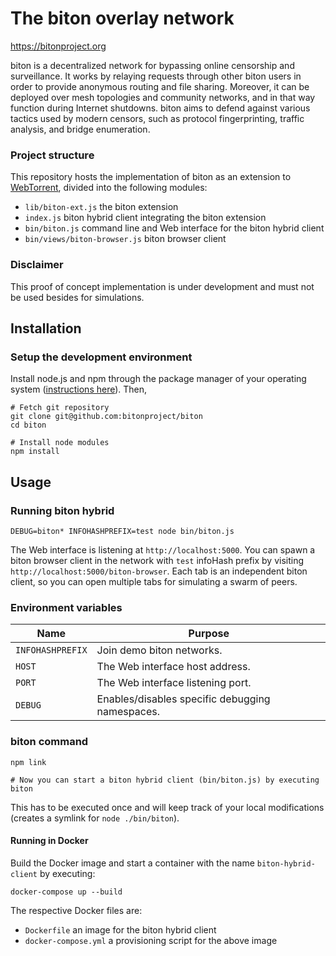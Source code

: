 # The biton overlay network

https://bitonproject.org

biton is a decentralized network for bypassing online censorship and
surveillance. It works by relaying requests through other biton users in order
to provide anonymous routing and file sharing. Moreover, it can be deployed over
mesh topologies and community networks, and in that way function during Internet
shutdowns. biton aims to defend against various tactics used by modern censors,
such as protocol fingerprinting, traffic analysis, and bridge enumeration.


### Project structure

This repository hosts the implementation of biton as an extension to
[WebTorrent](https://webtorrent.io), divided into the following modules:

  * `lib/biton-ext.js` the biton extension
  * `index.js` biton hybrid client integrating the biton extension
  * `bin/biton.js` command line and Web interface for the biton hybrid client
  * `bin/views/biton-browser.js` biton browser client


### Disclaimer

This proof of concept implementation is under development and must not be used
besides for simulations.


## Installation

### Setup the development environment

Install node.js and npm through the package manager of your operating system
([instructions here](https://nodejs.org/en/download/package-manager/)). Then,

```shell
# Fetch git repository
git clone git@github.com:bitonproject/biton
cd biton

# Install node modules
npm install
```


## Usage

### Running biton hybrid

```shell
DEBUG=biton* INFOHASHPREFIX=test node bin/biton.js
```

The Web interface is listening at `http://localhost:5000`. You can spawn a
biton browser client in the network with `test` infoHash prefix by visiting
`http://localhost:5000/biton-browser`. Each tab is an independent biton client,
so you can open multiple tabs for simulating a swarm of peers.


### Environment variables

| Name      | Purpose                                         |
|-----------|-------------------------------------------------|
| `INFOHASHPREFIX` | Join demo biton networks.                |
| `HOST`    | The Web interface host address.                 |
| `PORT`    | The Web interface listening port.               |
| `DEBUG`   | Enables/disables specific debugging namespaces. |


### biton command

```shell
npm link

# Now you can start a biton hybrid client (bin/biton.js) by executing
biton
```

This has to be executed once and will keep track of your local modifications
(creates a symlink for `node ./bin/biton`).


#### Running in Docker

Build the Docker image and start a container with the name `biton-hybrid-client`
by executing:

```shell
docker-compose up --build
```

The respective Docker files are:

* `Dockerfile` an image for the biton hybrid client
* `docker-compose.yml` a provisioning script for the above image

